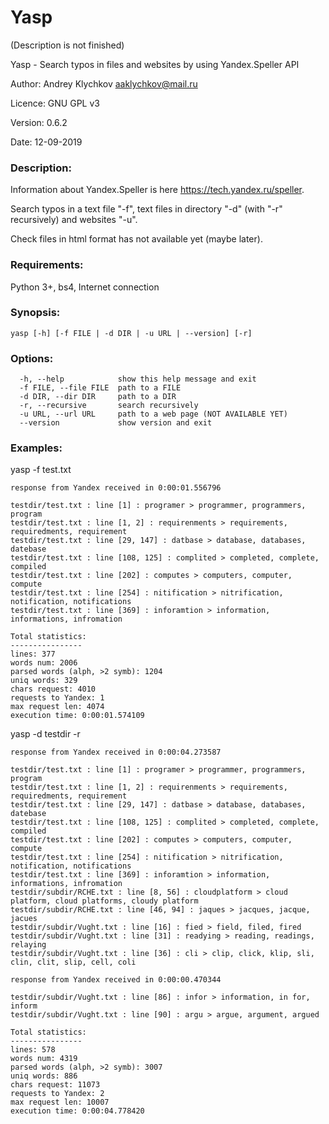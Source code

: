 # Yasp
(Description is not finished)

Yasp - Search typos in files and websites by using Yandex.Speller API

Author: Andrey Klychkov <aaklychkov@mail.ru>

Licence: GNU GPL v3

Version: 0.6.2

Date: 12-09-2019

### Description:

Information about Yandex.Speller is here <https://tech.yandex.ru/speller>.

Search typos in a text file "-f", text files in directory "-d" (with "-r" recursively) and websites "-u".

Check files in html format has not available yet (maybe later).

### Requirements:
Python 3+, bs4, Internet connection

### Synopsis:
```
yasp [-h] [-f FILE | -d DIR | -u URL | --version] [-r]
```

### Options:
```
  -h, --help            show this help message and exit
  -f FILE, --file FILE  path to a FILE
  -d DIR, --dir DIR     path to a DIR
  -r, --recursive       search recursively
  -u URL, --url URL     path to a web page (NOT AVAILABLE YET)
  --version             show version and exit
```

### Examples:

yasp -f test.txt
```
response from Yandex received in 0:00:01.556796

testdir/test.txt : line [1] : programer > programmer, programmers, program
testdir/test.txt : line [1, 2] : requirenments > requirements, requiredments, requirement
testdir/test.txt : line [29, 147] : datbase > database, databases, datebase
testdir/test.txt : line [108, 125] : complited > completed, complete, compiled
testdir/test.txt : line [202] : computes > computers, computer, compute
testdir/test.txt : line [254] : nitification > nitrification, notification, notifications
testdir/test.txt : line [369] : inforamtion > information, informations, infromation

Total statistics:
----------------
lines: 377
words num: 2006
parsed words (alph, >2 symb): 1204
uniq words: 329
chars request: 4010
requests to Yandex: 1
max request len: 4074
execution time: 0:00:01.574109
```

yasp -d testdir -r
```
response from Yandex received in 0:00:04.273587

testdir/test.txt : line [1] : programer > programmer, programmers, program
testdir/test.txt : line [1, 2] : requirenments > requirements, requiredments, requirement
testdir/test.txt : line [29, 147] : datbase > database, databases, datebase
testdir/test.txt : line [108, 125] : complited > completed, complete, compiled
testdir/test.txt : line [202] : computes > computers, computer, compute
testdir/test.txt : line [254] : nitification > nitrification, notification, notifications
testdir/test.txt : line [369] : inforamtion > information, informations, infromation
testdir/subdir/RCHE.txt : line [8, 56] : cloudplatform > cloud platform, cloud platforms, cloudy platform
testdir/subdir/RCHE.txt : line [46, 94] : jaques > jacques, jacque, jacues
testdir/subdir/Vught.txt : line [16] : fied > field, filed, fired
testdir/subdir/Vught.txt : line [31] : readying > reading, readings, relaying
testdir/subdir/Vught.txt : line [36] : cli > clip, click, klip, sli, clin, clit, slip, cell, coli

response from Yandex received in 0:00:00.470344

testdir/subdir/Vught.txt : line [86] : infor > information, in for, inform
testdir/subdir/Vught.txt : line [90] : argu > argue, argument, argued

Total statistics:
----------------
lines: 578
words num: 4319
parsed words (alph, >2 symb): 3007
uniq words: 886
chars request: 11073
requests to Yandex: 2
max request len: 10007
execution time: 0:00:04.778420
```
